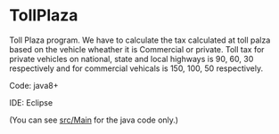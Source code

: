 # TollPlaza

Toll Plaza program. We have to calculate the tax calculated at toll palza based on the vehicle wheather it is Commercial or private. Toll tax for private vehicles on national, state and local highways is 90, 60, 30 respectively and for commercial vehicals is 150, 100, 50 respectively.

Code: java8+

IDE:  Eclipse

(You can see [src/Main](https://github.com/SubhasisDebsharma/TollPlaza/tree/master/src/Main) for the java code only.)
